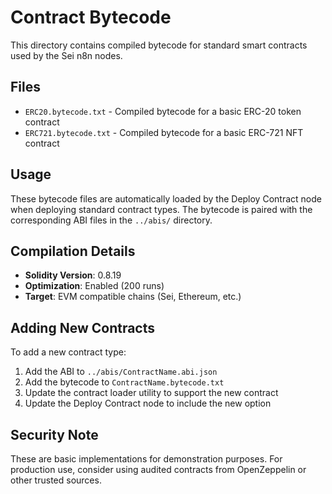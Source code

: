 # Contract Bytecode

This directory contains compiled bytecode for standard smart contracts used by the Sei n8n nodes.

## Files

- `ERC20.bytecode.txt` - Compiled bytecode for a basic ERC-20 token contract
- `ERC721.bytecode.txt` - Compiled bytecode for a basic ERC-721 NFT contract

## Usage

These bytecode files are automatically loaded by the Deploy Contract node when deploying standard contract types. The bytecode is paired with the corresponding ABI files in the `../abis/` directory.

## Compilation Details

- **Solidity Version**: 0.8.19
- **Optimization**: Enabled (200 runs)
- **Target**: EVM compatible chains (Sei, Ethereum, etc.)

## Adding New Contracts

To add a new contract type:

1. Add the ABI to `../abis/ContractName.abi.json`
2. Add the bytecode to `ContractName.bytecode.txt`
3. Update the contract loader utility to support the new contract
4. Update the Deploy Contract node to include the new option

## Security Note

These are basic implementations for demonstration purposes. For production use, consider using audited contracts from OpenZeppelin or other trusted sources. 
